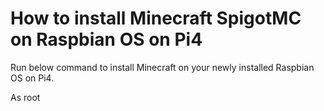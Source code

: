 # How to install Minecraft SpigotMC on Raspbian OS on Pi4

Run below command to install Minecraft on your newly installed Raspbian OS on Pi4.

As root
```
```

